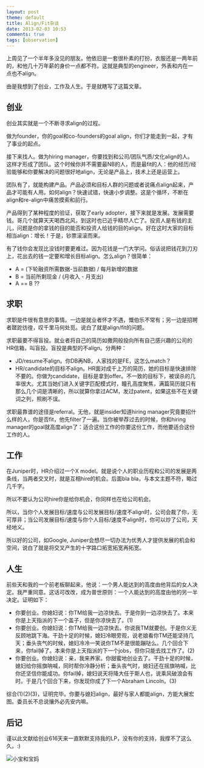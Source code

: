 ```yaml
---
layout: post
theme: default
title: Align/Fit杂谈
date: 2013-02-03 10:53
comments: true
tags: [observation]
---
```


上周见了一个半年多没见的朋友。他依旧是一套很朴素的打扮，衣服还是一两年前的，和他几十万年薪的身价一点都不符。这就是典型的engineer，外表和内在一点也不align。

由是我想到了创业，工作及人生。于是就瞎写了这篇文章。

## 创业

创业其实就是一个不断寻求align的过程。

做为founder，你的goal和co-founders的goal align，你们才能走到一起，才有了事业的起点。

接下来找人。做为hiring manager，你要找到和公司/团队气质/文化align的人。这样才形成了团队。这个时候你并不需要最NB的人，而是最fit的人：他的经历/经验能够和你要解决的问题很好地align，无论是产品上，技术上还是运营上。

团队有了，就能构建产品。产品必须和目标人群的问题或者说痛点align起来，产品才可能有人用。如何align？快速试错，快速小步调整。这是个循环，不断在align和re-align中痛苦摸索和前行。

<!--more-->

产品得到了某种程度的验证，获取了early adopter，接下来就是发展。发展需要钱。哥几个就算天天喝西北风，到这时也已近乎精尽人亡了。投资人是有钱的主儿，问题是你的拿钱的目的能否和投资人给钱的目的align。好在这时大家的目标相当align：增长！于是，钞票滚滚而来。

有了钱你会发现比没钱时要更难过。因为花钱是一门大学问。俗话说把钱花到刀刃上，花出去的钱一定要和增长目标align。怎么align？很简单：

* A = (下轮融资所需数据-当前数据) / 每月新增的数据
* B = 当前所剩现金 / (月收入 - 月支出)
* A == B ??

## 求职

求职是件很有意思的事情。一边是就业者怀才不遇，慨伯乐不常有；另一边是招聘者蹉跎彷徨，叹千里马何处觅。说白了就是align/fit的问题。

求职最要不得盲投。就业者将自己的简历如撒网般投向所有自己感兴趣的公司的HR信箱，叫盲投。盲投是典型的不align。分两种：

* JD/resume不align。你DB再NB，人家找的是FE，这怎么match？
* HR/candidate的目标不align。HR面对成千上万的简历，她的目标是快速排除不要的。你做为candidate，目标是拿到offer。不一致的目标下，被误杀的几率很大。尤其当她们进入关键字匹配模式时，瞳孔高度聚焦，满篇简历就只有那么几个词是清晰的，所以就算你拿过ACM，发过patent，如果这些不在关键词之列，照刷不误。

求职最靠谱的途径是referral。无他，就是insider知道hiring manager究竟要招什么样的人，你是否fit，他先filter了一遍。当你被举荐过去的时候，你和hiring manager的goal就高度align了：适合这份工作的你要这份工作，而他要适合这份工作的人。

## 工作

在Juniper时，HR介绍过一个X model。就是说个人的职业历程和公司的发展是两条线，当两者交叉时，就是互相hire的机会。后面bla bla，与本文主题不符，略过几千字。

所以不要认为公司hire你是给你机会，你同样也在给公司机会。

所以，当你个人发展目标/速度与公司发展目标/速度不align时，公司会裁了你，无可厚非；当公司发展目标/速度与你个人目标/速度不align时，你可以炒了公司，天经地义。

所以好的公司，如Google, Juniper会想尽一切办法为优秀人才提供发展的机会和空间，说白了就是将交叉产生的十字路口拓宽拓宽再拓宽。


## 人生

前些天和我的一个前老板聊起来，他说：一个男人能达到的高度由他背后的女人决定。我严重同意。这话可改改，成为普世原则：一个人能达到的高度由他的另一半决定。证明如下：

* 你要创业。你媳妇说：你TM给我一边凉快去。于是你到一边凉快去了。本来你是上天指派的下一个盖子，但是你凉快去了。(1)
* 你要创业。你媳妇说：你TM给我一边凉快去。你说我TM就要创。于是你义无反顾地跳下海。干劲十足的时候，媳妇冷眼旁观，说老娘看你TM还能坚持几天；垂头丧气的时候，媳妇冷冷一笑说你TM不是很能蹦哒么。几个回合下来，你fail掉了。本来你是上天指派的下一个jobs，但你只能去找工作了。(2)
* 你要创业。你媳妇说：亲，我来养家。你甜蜜地创业去了。干劲十足的时候，媳妇给你摇旗呐喊，同时帮你冷静分析；垂头丧气时，媳妇还在摇旗呐喊，比你还坚信你能成功。你fail掉，媳妇说天将降大任于斯人也，说乘风破浪会有时。于是几个回合下来，你发现你成了下一个Abraham Lincoln。(3)

综合(1)(2)(3)，证明完毕。你要与媳妇align，最好与家人都能align，方能大展宏图。委员长不总说攘外必先安内嘛。

## 后记

谨以此文献给创业616天来一直默默支持我的LP，没有你的支持，我撑不了这么久。:)

![小宝和宝妈](/assets/img/photos/baby20130203.jpg)